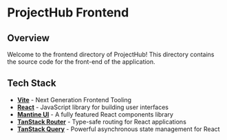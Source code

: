 # ProjectHub Frontend

## Overview

Welcome to the frontend directory of ProjectHub! This directory contains the source code for the front-end of the application.

## Tech Stack

- **[Vite](https://vitejs.dev/)** - Next Generation Frontend Tooling
- **[React](https://react.dev/)** - JavaScript library for building user interfaces
- **[Mantine UI](https://mantine.dev/)** - A fully featured React components library
- **[TanStack Router](https://tanstack.com/router)** - Type-safe routing for React applications
- **[TanStack Query](https://tanstack.com/query)** - Powerful asynchronous state management for React
